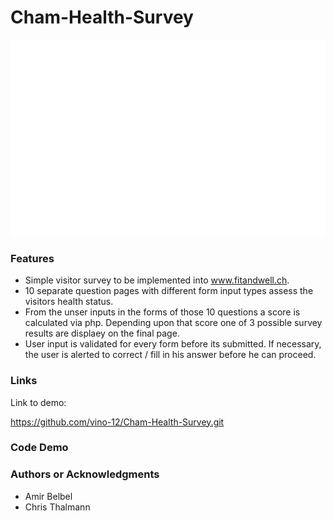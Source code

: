 # Cham-Health-Survey

![](img/fit-and-well-high-resolution-logo-white-on-transparent-background.png)

### Features
*   Simple visitor survey to be implemented into www.fitandwell.ch.
*   10 separate question pages with different form input types assess the visitors health status. 
*   From the unser inputs in the forms of those 10 questions a score is calculated via php. Depending upon that score one of 3 possible survey results are displaey on the final page. 
*   User input is validated for every form before its submitted. If necessary, the user is alerted to correct / fill in his answer before he can proceed. 
    

### Links

Link to demo:

https://github.com/vino-12/Cham-Health-Survey.git

### Code Demo



### Authors or Acknowledgments
*  Amir Belbel
*  Chris Thalmann

